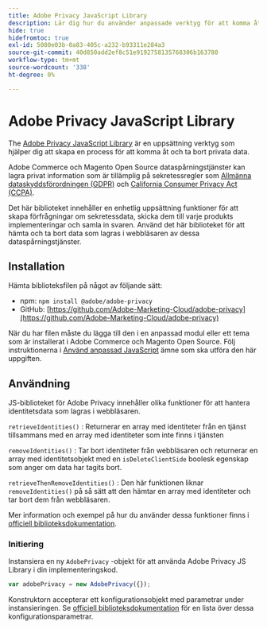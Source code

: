 ```yaml
---
title: Adobe Privacy JavaScript Library
description: Lär dig hur du använder anpassade verktyg för att komma åt och ta bort kundpersonuppgifter som samlats in av Adobe Commerce och Magento Open Source.
hide: true
hidefromtoc: true
exl-id: 5080e03b-0a83-405c-a232-b93311e284a3
source-git-commit: 40d850add2ef8c51e9192758135768306b163780
workflow-type: tm+mt
source-wordcount: '338'
ht-degree: 0%

---
```


# Adobe Privacy JavaScript Library

<!-- TODO: Remove hide metadata when the library has been integrated with Commerce. -->

The [Adobe Privacy JavaScript Library](https://experienceleague.adobe.com/docs/experience-platform/privacy/js-library.html) är en uppsättning verktyg som hjälper dig att skapa en process för att komma åt och ta bort privata data.

Adobe Commerce och Magento Open Source dataspårningstjänster kan lagra privat information som är tillämplig på sekretessregler som [Allmänna dataskyddsförordningen (GDPR)](gdpr.md) och [California Consumer Privacy Act (CCPA)](ccpa.md).

Det här biblioteket innehåller en enhetlig uppsättning funktioner för att skapa förfrågningar om sekretessdata, skicka dem till varje produkts implementeringar och samla in svaren. Använd det här biblioteket för att hämta och ta bort data som lagras i webbläsaren av dessa dataspårningstjänster.

## Installation

Hämta biblioteksfilen på något av följande sätt:

- npm: `npm install @adobe/adobe-privacy`
- GitHub: [https://github.com/Adobe-Marketing-Cloud/adobe-privacy](https://github.com/Adobe-Marketing-Cloud/adobe-privacy)

När du har filen måste du lägga till den i en anpassad modul eller ett tema som är installerat i Adobe Commerce och Magento Open Source. Följ instruktionerna i [Använd anpassad JavaScript](https://developer.adobe.com/commerce/frontend-core/javascript/custom/) ämne som ska utföra den här uppgiften.

## Användning

JS-biblioteket för Adobe Privacy innehåller olika funktioner för att hantera identitetsdata som lagras i webbläsaren.

`retrieveIdentities()`
: Returnerar en array med identiteter från en tjänst tillsammans med en array med identiteter som inte finns i tjänsten

`removeIdentities()`
: Tar bort identiteter från webbläsaren och returnerar en array med identitetsobjekt med en `isDeleteClientSide` boolesk egenskap som anger om data har tagits bort.

`retrieveThenRemoveIdentities()`
: Den här funktionen liknar `removeIdentities()` på så sätt att den hämtar en array med identiteter och tar bort dem från webbläsaren.

Mer information och exempel på hur du använder dessa funktioner finns i [officiell biblioteksdokumentation](https://experienceleague.adobe.com/docs/experience-platform/privacy/js-library.html).

### Initiering

Instansiera en ny `AdobePrivacy` -objekt för att använda Adobe Privacy JS Library i din implementeringskod.

```js
var adobePrivacy = new AdobePrivacy({});
```

Konstruktorn accepterar ett konfigurationsobjekt med parametrar under instansieringen.
Se [officiell biblioteksdokumentation](https://experienceleague.adobe.com/docs/experience-platform/privacy/js-library.html) för en lista över dessa konfigurationsparametrar.
